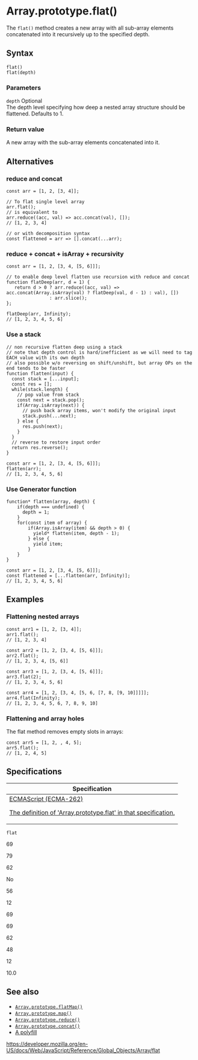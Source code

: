 # Array.prototype.flat()

The `flat()` method creates a new array with all sub-array elements concatenated into it recursively up to the specified depth.

## Syntax

    flat()
    flat(depth)

### Parameters

`depth` <span class="badge inline optional">Optional</span>  
The depth level specifying how deep a nested array structure should be flattened. Defaults to 1.

### Return value

A new array with the sub-array elements concatenated into it.

## Alternatives

### reduce and concat

    const arr = [1, 2, [3, 4]];

    // To flat single level array
    arr.flat();
    // is equivalent to
    arr.reduce((acc, val) => acc.concat(val), []);
    // [1, 2, 3, 4]

    // or with decomposition syntax
    const flattened = arr => [].concat(...arr);

### reduce + concat + isArray + recursivity

    const arr = [1, 2, [3, 4, [5, 6]]];

    // to enable deep level flatten use recursion with reduce and concat
    function flatDeep(arr, d = 1) {
       return d > 0 ? arr.reduce((acc, val) => acc.concat(Array.isArray(val) ? flatDeep(val, d - 1) : val), [])
                    : arr.slice();
    };

    flatDeep(arr, Infinity);
    // [1, 2, 3, 4, 5, 6]

### Use a stack

    // non recursive flatten deep using a stack
    // note that depth control is hard/inefficient as we will need to tag EACH value with its own depth
    // also possible w/o reversing on shift/unshift, but array OPs on the end tends to be faster
    function flatten(input) {
      const stack = [...input];
      const res = [];
      while(stack.length) {
        // pop value from stack
        const next = stack.pop();
        if(Array.isArray(next)) {
          // push back array items, won't modify the original input
          stack.push(...next);
        } else {
          res.push(next);
        }
      }
      // reverse to restore input order
      return res.reverse();
    }

    const arr = [1, 2, [3, 4, [5, 6]]];
    flatten(arr);
    // [1, 2, 3, 4, 5, 6]

### Use Generator function

    function* flatten(array, depth) {
        if(depth === undefined) {
          depth = 1;
        }
        for(const item of array) {
            if(Array.isArray(item) && depth > 0) {
              yield* flatten(item, depth - 1);
            } else {
              yield item;
            }
        }
    }

    const arr = [1, 2, [3, 4, [5, 6]]];
    const flattened = [...flatten(arr, Infinity)];
    // [1, 2, 3, 4, 5, 6]

## Examples

### Flattening nested arrays

    const arr1 = [1, 2, [3, 4]];
    arr1.flat();
    // [1, 2, 3, 4]

    const arr2 = [1, 2, [3, 4, [5, 6]]];
    arr2.flat();
    // [1, 2, 3, 4, [5, 6]]

    const arr3 = [1, 2, [3, 4, [5, 6]]];
    arr3.flat(2);
    // [1, 2, 3, 4, 5, 6]

    const arr4 = [1, 2, [3, 4, [5, 6, [7, 8, [9, 10]]]]];
    arr4.flat(Infinity);
    // [1, 2, 3, 4, 5, 6, 7, 8, 9, 10]

### Flattening and array holes

The flat method removes empty slots in arrays:

    const arr5 = [1, 2, , 4, 5];
    arr5.flat();
    // [1, 2, 4, 5]

## Specifications

<table><thead><tr class="header"><th>Specification</th></tr></thead><tbody><tr class="odd"><td><a href="https://tc39.es/ecma262/#sec-array.prototype.flat">ECMAScript (ECMA-262) 
<br/>

<span class="small">The definition of 'Array.prototype.flat' in that specification.</span></a></td></tr></tbody></table>

`flat`

69

79

62

No

56

12

69

69

62

48

12

10.0

## See also

-   [`Array.prototype.flatMap()`](flatmap)
-   [`Array.prototype.map()`](map)
-   [`Array.prototype.reduce()`](reduce)
-   [`Array.prototype.concat()`](concat)
-   [A polyfill](https://github.com/behnammodi/polyfill/blob/master/array.polyfill.js)

<a href="https://developer.mozilla.org/en-US/docs/Web/JavaScript/Reference/Global_Objects/Array/flat" class="_attribution-link">https://developer.mozilla.org/en-US/docs/Web/JavaScript/Reference/Global_Objects/Array/flat</a>
